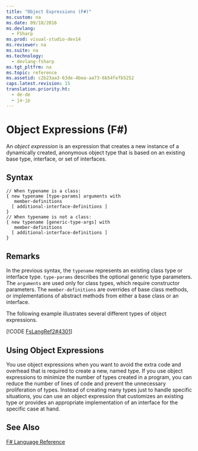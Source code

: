 ```yaml
---
title: "Object Expressions (F#)"
ms.custom: na
ms.date: 09/18/2016
ms.devlang: 
  - FSharp
ms.prod: visual-studio-dev14
ms.reviewer: na
ms.suite: na
ms.technology: 
  - devlang-fsharp
ms.tgt_pltfrm: na
ms.topic: reference
ms.assetid: c2b23aa3-63de-4bea-aa73-6b54fefb5252
caps.latest.revision: 15
translation.priority.ht: 
  - de-de
  - ja-jp
---
```

# Object Expressions (F#)
An *object expression* is an expression that creates a new instance of a dynamically created, anonymous object type that is based on an existing base type, interface, or set of interfaces.  
  
## Syntax  
  
```  
// When typename is a class:  
{ new typename [type-params] arguments with  
   member-definitions  
  [ additional-interface-definitions ]  
}  
// When typename is not a class:  
{ new typename [generic-type-args] with  
   member-definitions  
  [ additional-interface-definitions ]  
}  
```  
  
## Remarks  
 In the previous syntax, the `typename` represents an existing class type or interface type. `type-params` describes the optional generic type parameters. The `arguments` are used only for class types, which require constructor parameters. The `member-definitions` are overrides of base class methods, or implementations of abstract methods from either a base class or an interface.  
  
 The following example illustrates several different types of object expressions.  
  
 [!CODE [FsLangRef2#4301](../CodeSnippet/VS_Snippets_Fsharp/fslangref2#4301)]  
  
## Using Object Expressions  
 You use object expressions when you want to avoid the extra code and overhead that is required to create a new, named type. If you use object expressions to minimize the number of types created in a program, you can reduce the number of lines of code and prevent the unnecessary proliferation of types. Instead of creating many types just to handle specific situations, you can use an object expression that customizes an existing type or provides an appropriate implementation of an interface for the specific case at hand.  
  
## See Also  
 [F# Language Reference](../Topic/F%23%20Language%20Reference.md)